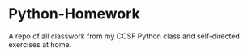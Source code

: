 # Python-Homework
A repo of all classwork from my CCSF Python class and self-directed exercises at home.
